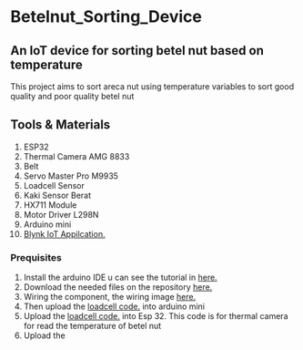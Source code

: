 # Betelnut_Sorting_Device

## An IoT device for sorting betel nut based on temperature
This project aims to sort areca nut using temperature variables to sort good quality and poor quality betel nut

## Tools & Materials
1. ESP32
2. Thermal Camera AMG 8833
3. Belt
4. Servo Master Pro M9935
5. Loadcell Sensor
6. Kaki Sensor Berat
7. HX711 Module
8. Motor Driver L298N
9. Arduino mini
10. <a href="https://blynk.io/">Blynk IoT Appilcation.</a>
    
### Prequisites
1. Install the arduino IDE u can see the tutorial in <a href="https://www.instructables.com/How-to-Install-Arduino-IDE-on-Windows-10/">here.</a>
2. Download the needed files on the repository <a href="https:www..com">here.</a>
3. Wiring the component, the wiring image <a href="https:www..com">here.</a>
4. Then upload the <a href="https:www..com">loadcell code.</a> into arduino mini
5. Upload the <a href="https:www..com">loadcell code.</a> into Esp 32. This code is for thermal camera for read the temperature of betel nut
6. Upload the 
